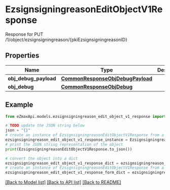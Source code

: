 # EzsignsigningreasonEditObjectV1Response

Response for PUT /1/object/ezsignsigningreason/{pkiEzsignsigningreasonID}

## Properties

Name | Type | Description | Notes
------------ | ------------- | ------------- | -------------
**obj_debug_payload** | [**CommonResponseObjDebugPayload**](CommonResponseObjDebugPayload.md) |  | 
**obj_debug** | [**CommonResponseObjDebug**](CommonResponseObjDebug.md) |  | [optional] 

## Example

```python
from eZmaxApi.models.ezsignsigningreason_edit_object_v1_response import EzsignsigningreasonEditObjectV1Response

# TODO update the JSON string below
json = "{}"
# create an instance of EzsignsigningreasonEditObjectV1Response from a JSON string
ezsignsigningreason_edit_object_v1_response_instance = EzsignsigningreasonEditObjectV1Response.from_json(json)
# print the JSON string representation of the object
print(EzsignsigningreasonEditObjectV1Response.to_json())

# convert the object into a dict
ezsignsigningreason_edit_object_v1_response_dict = ezsignsigningreason_edit_object_v1_response_instance.to_dict()
# create an instance of EzsignsigningreasonEditObjectV1Response from a dict
ezsignsigningreason_edit_object_v1_response_form_dict = ezsignsigningreason_edit_object_v1_response.from_dict(ezsignsigningreason_edit_object_v1_response_dict)
```
[[Back to Model list]](../README.md#documentation-for-models) [[Back to API list]](../README.md#documentation-for-api-endpoints) [[Back to README]](../README.md)


